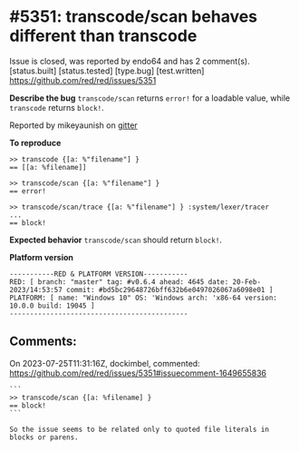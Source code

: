 
#5351: transcode/scan behaves different than transcode
================================================================================
Issue is closed, was reported by endo64 and has 2 comment(s).
[status.built] [status.tested] [type.bug] [test.written]
<https://github.com/red/red/issues/5351>

**Describe the bug**
`transcode/scan` returns `error!` for a loadable value, while `transcode` returns `block!`.

Reported by mikeyaunish on [gitter](https://matrix.to/#/!EorVRCzrVpjojJtctJ:gitter.im/$9SG1GkP5svCIg_Vp-QznToXkaNukhFUVxVTADqqRtoE?via=gitter.im&via=matrix.org&via=tchncs.de)

**To reproduce**
```red
>> transcode {[a: %"filename"] }
== [[a: %filename]]

>> transcode/scan {[a: %"filename"] }
== error!

>> transcode/scan/trace {[a: %"filename"] } :system/lexer/tracer
...
== block!
```

**Expected behavior**
`transcode/scan` should return `block!`.

**Platform version**

```
-----------RED & PLATFORM VERSION----------- 
RED: [ branch: "master" tag: #v0.6.4 ahead: 4645 date: 20-Feb-2023/14:53:57 commit: #bd5bc29648726bff632b6e0497026067a6098e01 ]
PLATFORM: [ name: "Windows 10" OS: 'Windows arch: 'x86-64 version: 10.0.0 build: 19045 ]
--------------------------------------------
```


Comments:
--------------------------------------------------------------------------------

On 2023-07-25T11:31:16Z, dockimbel, commented:
<https://github.com/red/red/issues/5351#issuecomment-1649655836>

    ```
    >> transcode/scan {[a: %filename] }
    == block!
    ```
    
    So the issue seems to be related only to quoted file literals in blocks or parens.

